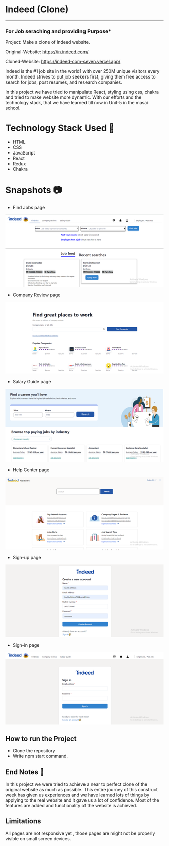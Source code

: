 # Indeed (Clone)
-----
### For Job seraching and providing Purpose*
Project: Make a clone of Indeed website.

Original-Website: https://in.indeed.com/

Cloned-Website: https://indeed-com-seven.vercel.app/

Indeed is the #1 job site in the world1 with over 250M unique visitors every month. Indeed strives to put job seekers first, giving them free access to search for jobs, post resumes, and research companies.

In this project we have tried to manipulate React, styling using css, chakra and tried to make website more dynamic. With our efforts and the technology stack, that we have learned till now in Unit-5 in the masai school.

# Technology Stack Used 🌟
* HTML
* CSS
* JavaScript
* React
* Redux
* Chakra

# Snapshots 📷
* Find Jobs page

![Find Jobs page](https://github.com/kavish729/Indeed---Clone/blob/master/public/Findjobs.PNG?raw=true)

* Company Review page

![Company Review page](https://github.com/kavish729/Indeed---Clone/blob/master/public/companyreview.PNG?raw=true)

* Salary Guide page

![Salary Guide page](https://github.com/kavish729/Indeed---Clone/blob/master/public/Salaryguide.PNG?raw=true)

* Help Center page

![Help Center page](https://github.com/kavish729/Indeed---Clone/blob/master/public/Helpcenter.PNG?raw=true)

* Sign-up page

![Sign-up page](https://github.com/kavish729/Indeed---Clone/blob/master/public/Signup.PNG?raw=true)

* Sign-in page

![Sign-in page](https://github.com/kavish729/Indeed---Clone/blob/master/public/Signin.PNG?raw=true)

## How to run the Project
* Clone the repository
* Write npm start command.

## End Notes 📑
In this project we were tried to achieve a near to perfect clone of the original website as much as possible. This entire journey of this construct week has given us experiences and we have learned lots of things by applying to the real website and it gave us a lot of confidence. Most of the features are added and functionality of the website is achieved.

## Limitations
All pages are not responsive yet , those pages are might not be properly visible on small screen devices.
